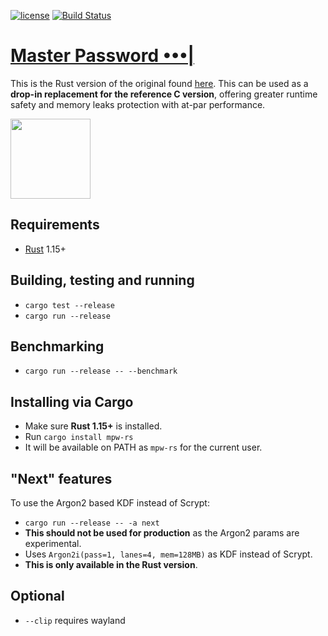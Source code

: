 [![license](https://img.shields.io/badge/license-GPLv3-blue.svg)](https://www.gnu.org/licenses/gpl-3.0.en.html)
[![Build Status](https://travis-ci.org/suhr/mpw-rs.svg?branch=master)](https://travis-ci.org/suhr/mpw-rs)

# [Master Password •••|](http://masterpasswordapp.com)

This is the Rust version of the original found [here](https://github.com/Lyndir/MasterPassword).
This can be used as a **drop-in replacement for the reference C version**, offering greater runtime safety and memory leaks protection with at-par performance.

<a href="url"><img src="https://user-images.githubusercontent.com/2767425/31902097-4979d340-b841-11e7-8655-2d24515dbccf.png" align="center" height="128" width="128" ></a>

## Requirements

- [Rust](https://www.rust-lang.org/en-US/install.html) 1.15+

## Building, testing and running

- `cargo test --release`
- `cargo run --release`

## Benchmarking

- `cargo run --release -- --benchmark`

## Installing via Cargo

- Make sure **Rust 1.15+** is installed.
- Run `cargo install mpw-rs`
- It will be available on PATH as `mpw-rs` for the current user.

## "Next" features

To use the Argon2 based KDF instead of Scrypt:
- `cargo run --release -- -a next`
- **This should not be used for production** as the Argon2 params are experimental.
- Uses `Argon2i(pass=1, lanes=4, mem=128MB)` as KDF instead of Scrypt.
- **This is only available in the Rust version**.

## Optional
- `--clip` requires wayland
